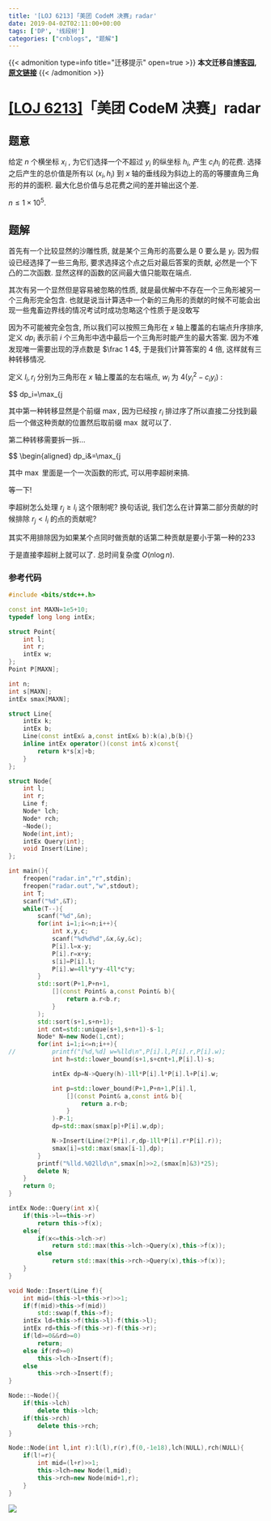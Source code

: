 ```yaml
---
title: '[LOJ 6213]「美团 CodeM 决赛」radar'
date: 2019-04-02T02:11:00+00:00
tags: ['DP', '线段树']
categories: ["cnblogs", "题解"]
---
```

{{< admonition type=info title="迁移提示" open=true >}}
**本文迁移自[博客园](https://rvalue.cnblogs.com), [原文链接](http://www.cnblogs.com/rvalue/archive/2019/04/02/10640894.html)**
{{< /admonition >}}

# [[LOJ 6213]](https://loj.ac/problem/6213)「美团 CodeM 决赛」radar

## 题意

给定 $n$ 个横坐标 $x_i$ , 为它们选择一个不超过 $y_i$ 的纵坐标 $h_i$, 产生 $c_ih_i$ 的花费. 选择之后产生的总价值是所有以 $(x_i,h_i)$ 到 $x$ 轴的垂线段为斜边上的高的等腰直角三角形的并的面积. 最大化总价值与总花费之间的差并输出这个差.

$n\le 1\times 10^5$.

## 题解

首先有一个比较显然的沙雕性质, 就是某个三角形的高要么是 $0$ 要么是 $y_i$. 因为假设已经选择了一些三角形, 要求选择这个点之后对最后答案的贡献, 必然是一个下凸的二次函数. 显然这样的函数的区间最大值只能取在端点.

其次有另一个显然但是容易被忽略的性质, 就是最优解中不存在一个三角形被另一个三角形完全包含. 也就是说当计算选中一个新的三角形的贡献的时候不可能会出现一些鬼畜边界线的情况<span class="covered">考试时成功忽略这个性质于是没敢写</span>

因为不可能被完全包含, 所以我们可以按照三角形在 $x$ 轴上覆盖的右端点升序排序, 定义 $dp_i$ 表示前 $i$ 个三角形中选中最后一个三角形时能产生的最大答案. 因为不难发现唯一需要出现的浮点数是 $\frac 1 4$, 于是我们计算答案的 $4$ 倍, 这样就有三种转移情况.

定义 $l_i,r_i$ 分别为三角形在 $x$ 轴上覆盖的左右端点, $w_i$ 为 $4(y_i^2-c_iy_i)$ :

<div>
$$
dp_i=\max_{j<i}
\begin{cases}
dp_j+w_i &(r_j<l_i)\\
dp_j-(r_j-l_i)^2+w_i &(r_j\ge l_i)
\end{cases}
$$
</div>

其中第一种转移显然是个前缀 $\max$, 因为已经按 $r_i$ 排过序了所以直接二分找到最后一个做这种贡献的位置然后取前缀 $\max$ 就可以了.

第二种转移需要拆一拆...

<div>
$$
\begin{aligned}
dp_i&=\max_{j<i,r_j\ge l_i} \{dp_j-(r_j-l_i)^2+w_i\}\\
&=\max_{j<i,r_j\ge l_i}\{dp_j-r_j^2+2r_jl_i-l_i^2+w_i\}\\
&=\max_{j<i,r_j\ge l_i}\{dp_j-r_j^2+2r_jl_i\}-l_i^2+w_i
\end{aligned}
$$
</div>

其中 $\max$ 里面是一个一次函数的形式, 可以用李超树来搞.

等一下!

李超树怎么处理 $r_j\ge l_i$ 这个限制呢? 换句话说, 我们怎么在计算第二部分贡献的时候排除 $r_j<l_i$ 的点的贡献呢?

其实不用排除因为如果某个点同时做贡献的话第二种贡献是要小于第一种的233

于是直接李超树上就可以了. 总时间复杂度 $O(n\log n)$.

### 参考代码

```cpp
#include <bits/stdc++.h>

const int MAXN=1e5+10;
typedef long long intEx;

struct Point{
	int l;
	int r;
	intEx w;
};
Point P[MAXN];

int n;
int s[MAXN];
intEx smax[MAXN];

struct Line{
	intEx k;
	intEx b;
	Line(const intEx& a,const intEx& b):k(a),b(b){}
	inline intEx operator()(const int& x)const{
		return k*s[x]+b;
	}
};

struct Node{
	int l;
	int r;
	Line f;
	Node* lch;
	Node* rch;
	~Node();
	Node(int,int);
	intEx Query(int);
	void Insert(Line);
};

int main(){
	freopen("radar.in","r",stdin);
	freopen("radar.out","w",stdout);
	int T;
	scanf("%d",&T);
	while(T--){
		scanf("%d",&n);
		for(int i=1;i<=n;i++){
			int x,y,c;
			scanf("%d%d%d",&x,&y,&c);
			P[i].l=x-y;
			P[i].r=x+y;
			s[i]=P[i].l;
			P[i].w=4ll*y*y-4ll*c*y;
		}
		std::sort(P+1,P+n+1,
			[](const Point& a,const Point& b){
				return a.r<b.r;
			}
		);
		std::sort(s+1,s+n+1);
		int cnt=std::unique(s+1,s+n+1)-s-1;
		Node* N=new Node(1,cnt);
		for(int i=1;i<=n;i++){
//			printf("[%d,%d] w=%lld\n",P[i].l,P[i].r,P[i].w);
			int h=std::lower_bound(s+1,s+cnt+1,P[i].l)-s;

			intEx dp=N->Query(h)-1ll*P[i].l*P[i].l+P[i].w;

			int p=std::lower_bound(P+1,P+n+1,P[i].l,
				[](const Point& a,const int& b){
					return a.r<b;
				}
			)-P-1;
			dp=std::max(smax[p]+P[i].w,dp);

			N->Insert(Line(2*P[i].r,dp-1ll*P[i].r*P[i].r));
			smax[i]=std::max(smax[i-1],dp);
		}
		printf("%lld.%02lld\n",smax[n]>>2,(smax[n]&3)*25);
		delete N;
	}
	return 0;
}

intEx Node::Query(int x){
	if(this->l==this->r)
		return this->f(x);
	else{
		if(x<=this->lch->r)
			return std::max(this->lch->Query(x),this->f(x));
		else
			return std::max(this->rch->Query(x),this->f(x));
	}
}

void Node::Insert(Line f){
	int mid=(this->l+this->r)>>1;
	if(f(mid)>this->f(mid))
		std::swap(f,this->f);
	intEx ld=this->f(this->l)-f(this->l);
	intEx rd=this->f(this->r)-f(this->r);
	if(ld>=0&&rd>=0)
		return;
	else if(rd>=0)
		this->lch->Insert(f);
	else
		this->rch->Insert(f);
}

Node::~Node(){
	if(this->lch)
		delete this->lch;
	if(this->rch)
		delete this->rch;
}

Node::Node(int l,int r):l(l),r(r),f(0,-1e18),lch(NULL),rch(NULL){
	if(l!=r){
		int mid=(l+r)>>1;
		this->lch=new Node(l,mid);
		this->rch=new Node(mid+1,r);
	}
}

```

![](https://pic.rvalue.moe/2021/08/02/254b4cc06255f.png)
